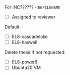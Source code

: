 For INC?????? - `EBFILENAME`

* [ ] Assigned to reviewer

Default:
* [ ] EL8-cascadelake
* [ ] EL8-haswell

Delete these if not requested:
* [ ] EL8-power9
* [ ] Ubuntu20 VM

